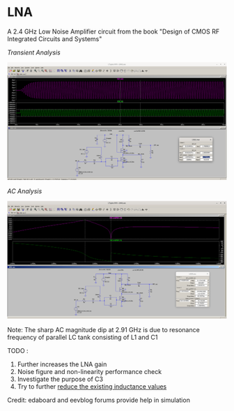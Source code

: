 # LNA
 A 2.4 GHz Low Noise Amplifier circuit from the book "Design of CMOS RF Integrated Circuits and Systems" 
 
 
 *Transient Analysis*
 
 ![transient analysis](./LNA_Transient_Response.png)
 
 
 *AC Analysis*
 
 ![AC analysis](./LNA_AC_Response.png)
 
 
 Note: The sharp AC magnitude dip at 2.91 GHz is due to resonance frequency of parallel LC tank consisting of L1 and C1
 
 TODO :
 
 1) Further increases the LNA gain
 2) Noise figure and non-linearity performance check
 3) Investigate the purpose of C3
 4) Try to further [reduce the existing inductance values](https://i.imgur.com/4mqh1AZ.png)
 
 Credit: edaboard and eevblog forums provide help in simulation
